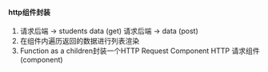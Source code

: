 #### http组件封装
1. 请求后端 -> students data (get)
    请求后端 -> data (post)
2. 在组件内遍历返回的数据进行列表渲染
3. Function as a children封装一个HTTP Request Component
   HTTP 请求组件(component)
